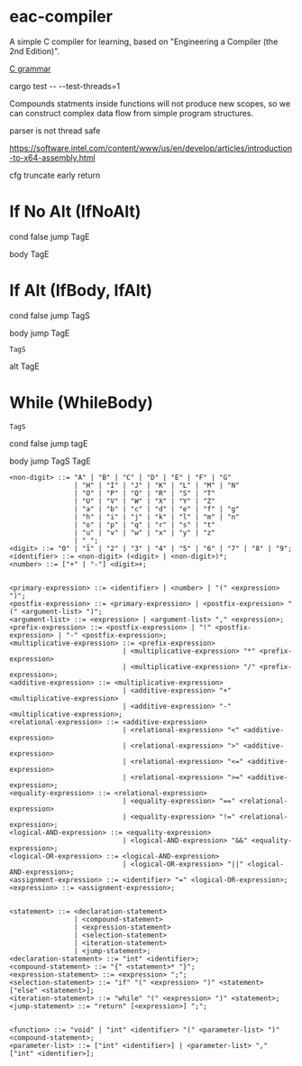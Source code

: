 # eac-compiler

A simple C compiler for learning, based on "Engineering a Compiler (the 2nd Edition)".

[C grammar](https://github.com/antlr/grammars-v4)

cargo test -- --test-threads=1

Compounds statments inside functions will not produce new scopes, so we can construct complex data flow from simple program structures.

parser is not thread safe

https://software.intel.com/content/www/us/en/develop/articles/introduction-to-x64-assembly.html

cfg truncate early return

# If No Alt (IfNoAlt)
cond
    false jump TagE

body
    TagE

# If Alt (IfBody, IfAlt)
cond
    false jump TagS

body
    jump TagE

    TagS
alt
    TagE

# While (WhileBody)
    TagS
cond
    false jump tagE

body
    jump TagS
    TagE


``` EBNF
<non-digit> ::= "A" | "B" | "C" | "D" | "E" | "F" | "G"
                | "H" | "I" | "J" | "K" | "L" | "M" | "N"
                | "O" | "P" | "Q" | "R" | "S" | "T"
                | "U" | "V" | "W" | "X" | "Y" | "Z"
                | "a" | "b" | "c" | "d" | "e" | "f" | "g"
                | "h" | "i" | "j" | "k" | "l" | "m" | "n"
                | "o" | "p" | "q" | "r" | "s" | "t"
                | "u" | "v" | "w" | "x" | "y" | "z"
                | "_";
<digit> ::= "0" | "1" | "2" | "3" | "4" | "5" | "6" | "7" | "8" | "9";
<identifier> ::= <non-digit> (<digit> | <non-digit>)*;
<number> ::= ["+" | "-"] <digit>+;


<primary-expression> ::= <identifier> | <number> | "(" <expression> ")";
<postfix-expression> ::= <primary-expression> | <postfix-expression> "(" <argument-list> ")";
<argument-list> ::= <expression> | <argument-list> "," <expression>;
<prefix-expression> ::= <postfix-expression> | "!" <postfix-expression> | "-" <postfix-expression>;
<multiplicative-expression> ::= <prefix-expression>
                            | <multiplicative-expression> "*" <prefix-expression>
                            | <multiplicative-expression> "/" <prefix-expression>;
<additive-expression> ::= <multiplicative-expression>
                            | <additive-expression> "+" <multiplicative-expression>
                            | <additive-expression> "-" <multiplicative-expression>;
<relational-expression> ::= <additive-expression>
                            | <relational-expression> "<" <additive-expression>
                            | <relational-expression> ">" <additive-expression>
                            | <relational-expression> "<=" <additive-expression>
                            | <relational-expression> ">=" <additive-expression>;
<equality-expression> ::= <relational-expression>
                            | <equality-expression> "==" <relational-expression>
                            | <equality-expression> "!=" <relational-expression>;
<logical-AND-expression> ::= <equality-expression>
                            | <logical-AND-expression> "&&" <equality-expression>;
<logical-OR-expression> ::= <logical-AND-expression>
                            | <logical-OR-expression> "||" <logical-AND-expression>;
<assignment-expression> ::= <identifier> "=" <logical-OR-expression>;
<expression> ::= <assignment-expression>;


<statement> ::= <declaration-statement>
                | <compound-statement>
                | <expression-statement>
                | <selection-statement>
                | <iteration-statement>
                | <jump-statement>;
<declaration-statement> ::= "int" <identifier>;
<compound-statement> ::= "{" <statement>* "}";
<expression-statement> ::= <expression> ";";
<selection-statement> ::= "if" "(" <expression> ")" <statement> ["else" <statement>];
<iteration-statement> ::= "while" "(" <expression> ")" <statement>;
<jump-statement> ::= "return" [<expression>] ";";


<function> ::= "void" | "int" <identifier> "(" <parameter-list> ")" <compound-statement>;
<parameter-list> ::= ["int" <identifier>] | <parameter-list> "," ["int" <identifier>];
```

